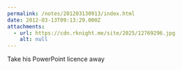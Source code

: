 ```yaml
---
permalink: /notes/201203130913/index.html
date: 2012-03-13T09:13:29.000Z
attachments:
  - url: https://cdn.rknight.me/site/2025/12769296.jpg
    alt: null
---
```


Take his PowerPoint licence away
